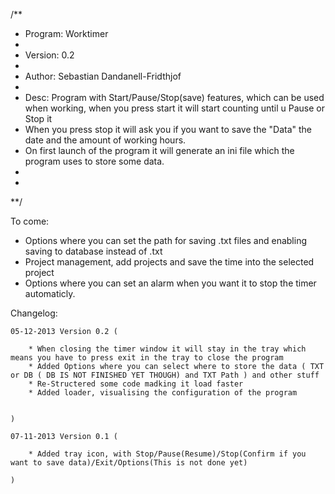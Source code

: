 /**
*	Program: Worktimer
*
*	Version: 0.2
*
*	Author: Sebastian Dandanell-Fridthjof
*
*	Desc: Program with Start/Pause/Stop(save) features, which can be used when working, when you press start it will start counting until u Pause or Stop it
*	When you press stop it will ask you if you want to save the "Data" the date and the amount of working hours.
*	On first launch of the program it will generate an ini file which the program uses to store some data.
*
*
**/

To come:

- Options where you can set the path for saving .txt files and enabling saving to database instead of .txt
- Project management, add projects and save the time into the selected project
- Options where you can set an alarm when you want it to stop the timer automaticly.

Changelog:
	
	05-12-2013 Version 0.2 (

		* When closing the timer window it will stay in the tray which means you have to press exit in the tray to close the program
		* Added Options where you can select where to store the data ( TXT or DB ( DB IS NOT FINISHED YET THOUGH) and TXT Path ) and other stuff
		* Re-Structered some code madking it load faster
		* Added loader, visualising the configuration of the program
			
	
	)

	07-11-2013 Version 0.1 (
	
		* Added tray icon, with Stop/Pause(Resume)/Stop(Confirm if you want to save data)/Exit/Options(This is not done yet)
		
	)
	
